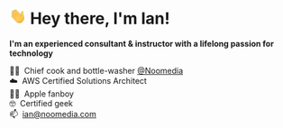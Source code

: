 <h1><img  src="https://raw.githubusercontent.com/ianjukes/ianjukes/main/assets/animated_hi.gif" width="30px">&nbsp;Hey there, I'm Ian!</h1>

**I'm an experienced consultant & instructor with a lifelong passion for technology**

👨‍🍳&nbsp;&nbsp;Chief cook and bottle-washer [@Noomedia](https://github.com/noomedia/) </br>
☁️&nbsp;&nbsp;AWS Certified Solutions Architect </br>
🧑‍💻&nbsp;&nbsp;Apple fanboy </br>
🤓&nbsp;&nbsp;Certified geek </br>
📫&nbsp;&nbsp;[ian@noomedia.com](mailto:ian@noomedia.com) </br>
